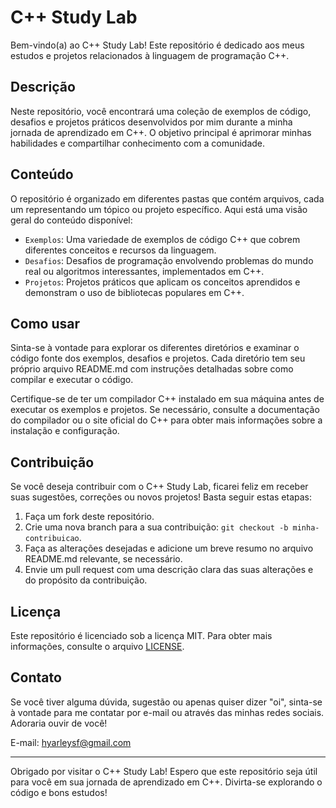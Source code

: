 # C++ Study Lab

Bem-vindo(a) ao C++ Study Lab! Este repositório é dedicado aos meus estudos e projetos relacionados à linguagem de programação C++.

## Descrição

Neste repositório, você encontrará uma coleção de exemplos de código, desafios e projetos práticos desenvolvidos por mim durante a minha jornada de aprendizado em C++. O objetivo principal é aprimorar minhas habilidades e compartilhar conhecimento com a comunidade.

## Conteúdo

O repositório é organizado em diferentes pastas que contém arquivos, cada um representando um tópico ou projeto específico. Aqui está uma visão geral do conteúdo disponível:

- `Exemplos`: Uma variedade de exemplos de código C++ que cobrem diferentes conceitos e recursos da linguagem.
- `Desafios`: Desafios de programação envolvendo problemas do mundo real ou algoritmos interessantes, implementados em C++.
- `Projetos`: Projetos práticos que aplicam os conceitos aprendidos e demonstram o uso de bibliotecas populares em C++.

## Como usar

Sinta-se à vontade para explorar os diferentes diretórios e examinar o código fonte dos exemplos, desafios e projetos. Cada diretório tem seu próprio arquivo README.md com instruções detalhadas sobre como compilar e executar o código.

Certifique-se de ter um compilador C++ instalado em sua máquina antes de executar os exemplos e projetos. Se necessário, consulte a documentação do compilador ou o site oficial do C++ para obter mais informações sobre a instalação e configuração.

## Contribuição

Se você deseja contribuir com o C++ Study Lab, ficarei feliz em receber suas sugestões, correções ou novos projetos! Basta seguir estas etapas:

1. Faça um fork deste repositório.
2. Crie uma nova branch para a sua contribuição: `git checkout -b minha-contribuicao`.
3. Faça as alterações desejadas e adicione um breve resumo no arquivo README.md relevante, se necessário.
4. Envie um pull request com uma descrição clara das suas alterações e do propósito da contribuição.

## Licença

Este repositório é licenciado sob a licença MIT. Para obter mais informações, consulte o arquivo [LICENSE](LICENSE).

## Contato

Se você tiver alguma dúvida, sugestão ou apenas quiser dizer "oi", sinta-se à vontade para me contatar por e-mail ou através das minhas redes sociais. Adoraria ouvir de você!

E-mail: hyarleysf@gmail.com

---

Obrigado por visitar o C++ Study Lab! Espero que este repositório seja útil para você em sua jornada de aprendizado em C++. Divirta-se explorando o código e bons estudos!
